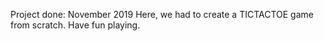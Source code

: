 Project done: November 2019
Here, we had to create a TICTACTOE game from scratch. Have fun playing.
